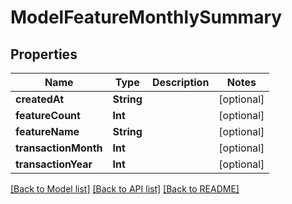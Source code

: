 # ModelFeatureMonthlySummary

## Properties
Name | Type | Description | Notes
------------ | ------------- | ------------- | -------------
**createdAt** | **String** |  | [optional] 
**featureCount** | **Int** |  | [optional] 
**featureName** | **String** |  | [optional] 
**transactionMonth** | **Int** |  | [optional] 
**transactionYear** | **Int** |  | [optional] 

[[Back to Model list]](../README.md#documentation-for-models) [[Back to API list]](../README.md#documentation-for-api-endpoints) [[Back to README]](../README.md)


